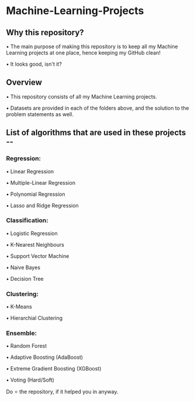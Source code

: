 # Machine-Learning-Projects

## Why this repository?
• The main purpose of making this repository is to keep all my Machine Learning projects at one place, hence keeping my GitHub clean!

• It looks good, isn't it?

## Overview
• This repository consists of all my Machine Learning projects.

• Datasets are provided in each of the folders above, and the solution to the problem statements as well.

## List of algorithms that are used in these projects --

### Regression:
• Linear Regression

• Multiple-Linear Regression

• Polynomial Regression

• Lasso and Ridge Regression

### Classification:
• Logistic Regression

• K-Nearest Neighbours

• Support Vector Machine

• Naive Bayes

• Decision Tree

### Clustering:

• K-Means

• Hierarchial Clustering

### Ensemble:
• Random Forest

• Adaptive Boosting (AdaBoost)

• Extreme Gradient Boosting (XGBoost)

• Voting (Hard/Soft)


Do ⭐ the repository, if it helped you in anyway.

